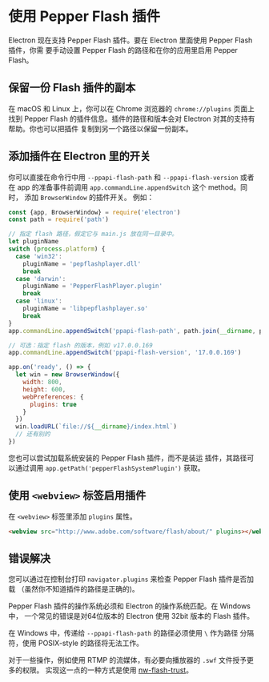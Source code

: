 # 使用 Pepper Flash 插件

Electron 现在支持 Pepper Flash 插件。要在 Electron 里面使用 Pepper Flash 插件，你需
要手动设置 Pepper Flash 的路径和在你的应用里启用 Pepper Flash。

## 保留一份 Flash 插件的副本

在 macOS 和 Linux 上，你可以在 Chrome 浏览器的 `chrome://plugins` 页面上找到 Pepper
Flash 的插件信息。插件的路径和版本会对 Electron 对其的支持有帮助。你也可以把插件
复制到另一个路径以保留一份副本。

## 添加插件在 Electron 里的开关

你可以直接在命令行中用 `--ppapi-flash-path` 和 `--ppapi-flash-version` 或者
在 app 的准备事件前调用 `app.commandLine.appendSwitch` 这个 method。同时，
添加 `BrowserWindow` 的插件开关。
例如：

```javascript
const {app, BrowserWindow} = require('electron')
const path = require('path')

// 指定 flash 路径，假定它与 main.js 放在同一目录中。
let pluginName
switch (process.platform) {
  case 'win32':
    pluginName = 'pepflashplayer.dll'
    break
  case 'darwin':
    pluginName = 'PepperFlashPlayer.plugin'
    break
  case 'linux':
    pluginName = 'libpepflashplayer.so'
    break
}
app.commandLine.appendSwitch('ppapi-flash-path', path.join(__dirname, pluginName))

// 可选：指定 flash 的版本，例如 v17.0.0.169
app.commandLine.appendSwitch('ppapi-flash-version', '17.0.0.169')

app.on('ready', () => {
  let win = new BrowserWindow({
    width: 800,
    height: 600,
    webPreferences: {
      plugins: true
    }
  })
  win.loadURL(`file://${__dirname}/index.html`)
  // 还有别的
})
```

您也可以尝试加载系统安装的 Pepper Flash 插件，而不是装运
插件，其路径可以通过调用
`app.getPath('pepperFlashSystemPlugin')` 获取。

## 使用 `<webview>` 标签启用插件

在 `<webview>` 标签里添加 `plugins` 属性。

```html
<webview src="http://www.adobe.com/software/flash/about/" plugins></webview>
```

## 错误解决

您可以通过在控制台打印 `navigator.plugins` 来检查 Pepper Flash 插件是否加载
 （虽然你不知道插件的路径是正确的)。

Pepper Flash 插件的操作系统必须和 Electron 的操作系统匹配。在 Windows 中，
一个常见的错误是对64位版本的 Electron 使用 32bit 版本的 Flash 插件。

在 Windows 中，传递给 `--ppapi-flash-path` 的路径必须使用 `\` 作为路径
分隔符，使用 POSIX-style 的路径将无法工作。

对于一些操作，例如使用 RTMP 的流媒体，有必要向播放器的 `.swf` 文件授予更多的权限。
实现这一点的一种方式是使用 [nw-flash-trust](https://github.com/szwacz/nw-flash-trust)。
